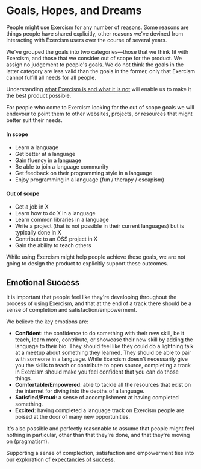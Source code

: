 # Goals, Hopes, and Dreams

People might use Exercism for any number of reasons. Some reasons are things people have shared explicitly, other reasons we've devined from interacting with Exercism users over the course of several years.

We've grouped the goals into two categories—those that we think fit with Exercism, and those that we consider out of scope for the product. We assign no judgement to people's goals. We do not think the goals in the latter category are less valid than the goals in the former, only that Exercism cannot fulfill all needs for all people.

Understanding [what Exercism is and what it is not][goals-of-exercism] will enable us to make it the best product possible.

For people who come to Exercism looking for the out of scope goals we will endevour to point them to other websites, projects, or resources that might better suit their needs.

#### In scope
- Learn a language
- Get better at a language
- Gain fluency in a language
- Be able to join a language community
- Get feedback on their programming style in a language
- Enjoy programming in a language (fun / therapy / escapism)

#### Out of scope
- Get a job in X
- Learn how to do X in a language
- Learn common libraries in a language
- Write a project (that is not possible in their current languages) but is typically done in X
- Contribute to an OSS project in X
- Gain the ability to teach others

While using Exercism might help people achieve these goals, we are not going to design the product to explicitly support these outcomes.

## Emotional Success

It is important that people feel like they're developing throughout the process of using Exercism, and that at the end of a track there should be a sense of completion and satisfaction/empowerment.

We believe the key emotions are:

- **Confident**: the confidence to do something with their new skill, be it teach, learn more, contribute, or showcase their new skill by adding the language to their bio. They should feel like they could do a lightning talk at a meetup about something they learned. They should be able to pair with someone in a language. While Exercism doesn't necessarily give you the skills to teach or contribute to open source, completing a track in Exercism should make you feel confident that you can do those things.
- **Comfortable/Empowered**: able to tackle all the resources that exist on the internet for diving into the depths of a language.
- **Satisfied/Proud**: a sense of accomplishment at having completed something.
- **Excited**: having completed a language track on Exercism people are poised at the door of many new opportunities.

It's also possible and perfectly reasonable to assume that people might feel nothing in particular, other than that they're done, and that they're moving on (pragmatism).

Supporting a sense of complection, satisfaction and empowerment ties into our exploration of [expectancies of success][expectancies].

[goals-of-exercism]: /about/goals-of-exercism.md
[expectancies]: /about/conception/README.md#expectancies-of-success
